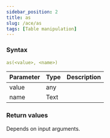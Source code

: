 ```yaml
---
sidebar_position: 2   
title: as
slug: /ace/as
tags: [Table manipulation]
---
```


### Syntax

 ```yaml
as(<value>, <name>)
```
    
| Parameter   | Type | Description |
| ----------- | ---- | ----------- |     
| value | any |  |
| name | Text |  |

### Return values
Depends on input arguments.

